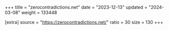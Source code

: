 +++
title = "zerocontradictions.net"
date = "2023-12-13"
updated = "2024-03-08"
weight = 133448

[extra]
source = "https://zerocontradictions.net/"
ratio = 30
size = 130
+++
